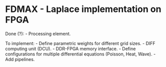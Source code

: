 # FDMAX - Laplace implementation on FPGA

Done (?):
    - Processing element.

To implement:
    - Define parametric weights for different grid sizes.
    - DIFF computing unit (DCU).
    - DDR-FPGA memory interface.
    - Define configurations for multiple differential equations (Poisson, Heat, Wave).
    - Add pipelines.
